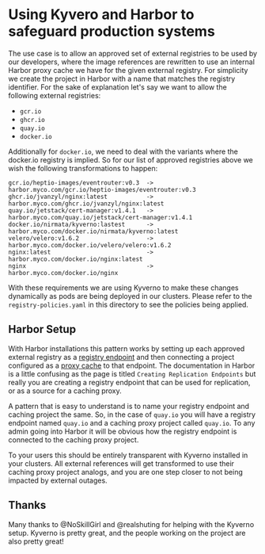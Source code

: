 # Using Kyvero and Harbor to safeguard production systems

The use case is to allow an approved set of external registries to be used by our developers, where the image references are rewritten to use an internal Harbor proxy cache we have for the given external registry. For simplicity we create the project in Harbor with a name that matches the registry identifier. For the sake of explanation let's say we want to allow the following external registries:

- `gcr.io`
- `ghcr.io`
- `quay.io`
- `docker.io`

Additionally for `docker.io`, we need to deal with the variants where the docker.io registry is implied. So for our list of approved registries above we wish the following transformations to happen:

```
gcr.io/heptio-images/eventrouter:v0.3  -> harbor.myco.com/gcr.io/heptio-images/eventrouter:v0.3
ghcr.io/jvanzyl/nginx:latest           -> harbor.myco.com/ghcr.io/jvanzyl/nginx:latest
quay.io/jetstack/cert-manager:v1.4.1   -> harbor.myco.com/quay.io/jetstack/cert-manager:v1.4.1
docker.io/nirmata/kyverno:lastest      -> harbor.myco.com/docker.io/nirmata/kyverno:latest
velero/velero:v1.6.2                   -> harbor.myco.com/docker.io/velero/velero:v1.6.2
nginx:latest                           -> harbor.myco.com/docker.io/nginx:latest
nginx                                  -> harbor.myco.com/docker.io/nginx
```

With these requirements we are using Kyverno to make these changes dynamically as pods are being deployed in our clusters. Please refer to the `registry-policies.yaml` in this directory to see the policies being applied.

## Harbor Setup

With Harbor installations this pattern works by setting up each approved external registry as a [registry endpoint][1] and then connecting a project configured as a [proxy cache][2] to that endpoint. The documentation in Harbor is a little confusing as the page is titled `Creating Replication Endpoints` but really you are creating a registry endpoint that can be used for replication, or as a source for a caching proxy.

A pattern that is easy to understand is to name your registry endpoint and caching project the same. So, in the case of `quay.io` you will have a registry endpoint named `quay.io` and a caching proxy project called `quay.io`. To any admin going into Harbor it will be obvious how the registry endpoint is connected to the caching proxy project.

To your users this should be entirely transparent with Kyverno installed in your clusters. All external references will get transformed to use their caching proxy project analogs, and you are one step closer to not being impacted by external outages.

## Thanks

Many thanks to @NoSkillGirl and @realshuting for helping with the Kyverno setup. Kyverno is pretty great, and the people working on the project are also pretty great!

[1]: https://goharbor.io/docs/2.3.0/administration/configuring-replication/create-replication-endpoints/
[2]: https://goharbor.io/docs/2.3.0/administration/configure-proxy-cache/
